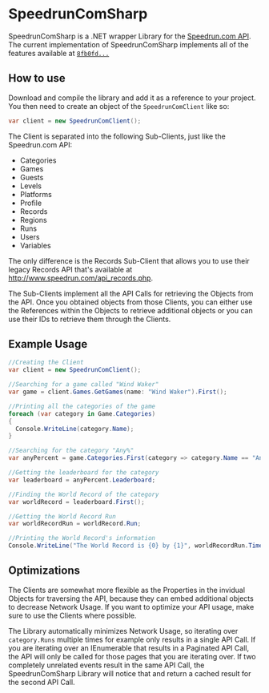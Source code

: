 # SpeedrunComSharp

SpeedrunComSharp is a .NET wrapper Library for the [Speedrun.com
API](https://github.com/speedruncom/api). The current implementation of
SpeedrunComSharp implements all of the features available at [`8fb0fd...`](https://github.com/speedruncom/api/tree/8fb0fd0b7d88b48494ff7905cf389a61b4cb8326)

## How to use

Download and compile the library and add it as a reference to your project. You then need to create an object of the `SpeedrunComClient` like so:

```C#
var client = new SpeedrunComClient();
```

The Client is separated into the following Sub-Clients, just like the Speedrun.com API:
* Categories
* Games
* Guests
* Levels
* Platforms
* Profile
* Records
* Regions
* Runs
* Users
* Variables

The only difference is the Records Sub-Client that allows you to use their legacy Records API that's available at http://www.speedrun.com/api_records.php.

The Sub-Clients implement all the API Calls for retrieving the Objects from the API. Once you obtained objects from those Clients, you can either use the References within the Objects to retrieve additional objects or you can use their IDs to retrieve them through the Clients.

## Example Usage

```C#
//Creating the Client
var client = new SpeedrunComClient();

//Searching for a game called "Wind Waker"
var game = client.Games.GetGames(name: "Wind Waker").First();

//Printing all the categories of the game
foreach (var category in Game.Categories)
{
  Console.WriteLine(category.Name);
}

//Searching for the category "Any%"
var anyPercent = game.Categories.First(category => category.Name == "Any%");

//Getting the leaderboard for the category
var leaderboard = anyPercent.Leaderboard;

//Finding the World Record of the category
var worldRecord = leaderboard.First();

//Getting the World Record Run
var worldRecordRun = worldRecord.Run;

//Printing the World Record's information
Console.WriteLine("The World Record is {0} by {1}", worldRecordRun.Times.Primary, worldRecordRun.Player.Name);

```

## Optimizations

The Clients are somewhat more flexible as the Properties in the invidual Objects for traversing the API, because they can embed additional objects to decrease Network Usage. If you want to optimize your API usage, make sure to use the Clients where possible.

The Library automatically minimizes Network Usage, so iterating over `category.Runs` multiple times for example only results in a single API Call. If you are iterating over an IEnumerable that results in a Paginated API Call, the API will only be called for those pages that you are iterating over. If two completely unrelated events result in the same API Call, the SpeedrunComSharp Library will notice that and return a cached result for the second API Call.
